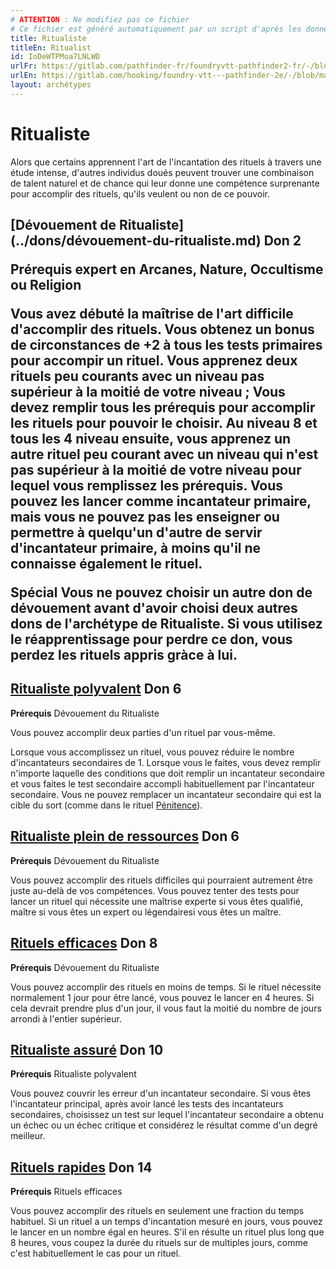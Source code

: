 ```yaml
---
# ATTENTION : Ne modifiez pas ce fichier
# Ce fichier est généré automatiquement par un script d'après les données du module Foundry VTT officiel et de sa traduction
title: Ritualiste
titleEn: Ritualist
id: IoDeWTPMoa7LNLWD
urlFr: https://gitlab.com/pathfinder-fr/foundryvtt-pathfinder2-fr/-/blob/master/data/archetypes/IoDeWTPMoa7LNLWD.htm
urlEn: https://gitlab.com/hooking/foundry-vtt---pathfinder-2e/-/blob/master/packs/data/archetypes.db/ritualist.json
layout: archétypes
---
```

# Ritualiste

Alors que certains apprennent l'art de l'incantation des rituels à travers une étude intense, d'autres individus doués peuvent trouver une combinaison de talent naturel et de chance qui leur donne une compétence surprenante pour accomplir des rituels, qu'ils veulent ou non de ce pouvoir.

<h2 style="text-align: left;">[Dévouement de Ritualiste](../dons/dévouement-du-ritualiste.md) Don 2

**Prérequis** expert en Arcanes, Nature, Occultisme ou Religion

Vous avez débuté la maîtrise de l'art difficile d'accomplir des rituels. Vous obtenez un bonus de circonstances de +2 à tous les tests primaires pour accompir un rituel. Vous apprenez deux rituels peu courants avec un niveau pas supérieur à la moitié de votre niveau ; Vous devez remplir tous les prérequis pour accomplir les rituels pour pouvoir le choisir. Au niveau 8 et tous les 4 niveau ensuite, vous apprenez un autre rituel peu courant avec un niveau qui n'est pas supérieur à la moitié de votre niveau pour lequel vous remplissez les prérequis. Vous pouvez les lancer comme incantateur primaire, mais vous ne pouvez pas les enseigner ou permettre à quelqu'un d'autre de servir d'incantateur primaire, à moins qu'il ne connaisse également le rituel.

**Spécial** Vous ne pouvez choisir un autre don de dévouement avant d'avoir choisi deux autres dons de l'archétype de Ritualiste. Si vous utilisez le réapprentissage pour perdre ce don, vous perdez les rituels appris gràce à lui.

## [Ritualiste polyvalent](../dons/ritualiste-polyvalent.md) Don 6

**Prérequis** Dévouement du Ritualiste

Vous pouvez accomplir deux parties d'un rituel par vous-même.

Lorsque vous accomplissez un rituel, vous pouvez réduire le nombre d'incantateurs secondaires de 1. Lorsque vous le faites, vous devez remplir n'importe laquelle des conditions que doit remplir un incantateur secondaire et vous faites le test secondaire accompli habituellement par l'incantateur secondaire. Vous ne pouvez remplacer un incantateur secondaire qui est la cible du sort (comme dans le rituel [Pénitence](../sorts/pénitence.md)).

## [Ritualiste plein de ressources](../dons/ritualiste-plein-de-ressources.md) Don 6

**Prérequis** Dévouement du Ritualiste

Vous pouvez accomplir des rituels difficiles qui pourraient autrement être juste au-delà de vos compétences. Vous pouvez tenter des tests pour lancer un rituel qui nécessite une maîtrise experte si vous êtes qualifié, maître si vous êtes un expert ou légendairesi vous êtes un maître.

## [Rituels efficaces](../dons/rituels-efficaces.md) Don 8

**Prérequis** Dévouement du Ritualiste

Vous pouvez accomplir des rituels en moins de temps. Si le rituel nécessite normalement 1 jour pour être lancé, vous pouvez le lancer en 4 heures. Si cela devrait prendre plus d'un jour, il vous faut la moitié du nombre de jours arrondi à l'entier supérieur.

## [Ritualiste assuré](../dons/ritualiste-assuré.md) Don 10

**Prérequis** Ritualiste polyvalent

Vous pouvez couvrir les erreur d'un incantateur secondaire. Si vous êtes l'incantateur principal, après avoir lancé les tests des incantateurs secondaires, choisissez un test sur lequel l'incantateur secondaire a obtenu un échec ou un échec critique et considérez le résultat comme d'un degré meilleur.

## [Rituels rapides](../dons/rituels-rapides.md) Don 14

**Prérequis** Rituels efficaces

Vous pouvez accomplir des rituels en seulement une fraction du temps habituel. Si un rituel a un temps d'incantation mesuré en jours, vous pouvez le lancer en un nombre égal en heures. S'il en résulte un rituel plus long que 8 heures, vous coupez la durée du rituels sur de multiples jours, comme c'est habituellement le cas pour un rituel.
